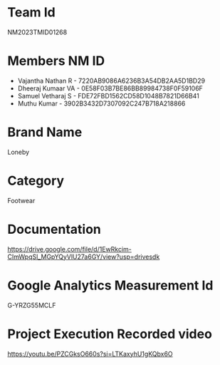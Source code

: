 # Team Id
NM2023TMID01268

# Members NM ID
- Vajantha Nathan R - 7220AB9086A6236B3A54DB2AA5D1BD29
- Dheeraj Kumaar VA - 0E58F03B7BE86BB89984738F0F59106F
- Samuel Vetharaj S - FDE72FBD1562CD58D1048B7821D66B41
- Muthu Kumar - 3902B3432D7307092C247B718A218866

# Brand Name
Loneby

# Category
Footwear

# Documentation
https://drive.google.com/file/d/1EwRkcim-CImWpqSl_MGpYQyVlU27a6GY/view?usp=drivesdk

# Google Analytics Measurement Id 
G-YRZG55MCLF

# Project Execution Recorded video
https://youtu.be/PZCGksO660s?si=LTKaxyhU1gKQbx6O
